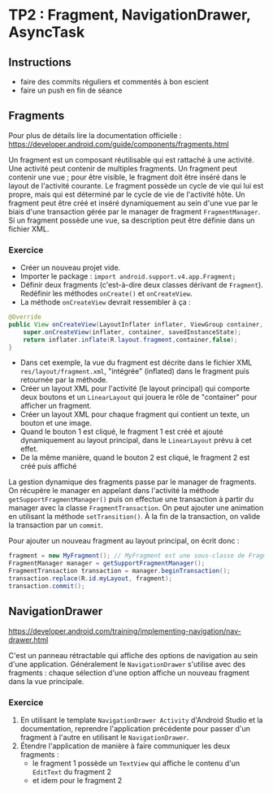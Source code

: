 # TP2 :  Fragment, NavigationDrawer, AsyncTask

## Instructions 

- faire des commits réguliers et commentés à bon escient
- faire un push en fin de séance

## Fragments

Pour plus de détails lire la documentation officielle : https://developer.android.com/guide/components/fragments.html

Un fragment est un composant réutilisable qui est rattaché à une activité. Une activité peut contenir de multiples fragments. Un fragment peut contenir une vue  ; pour être visible, le fragment doit être inséré dans le layout de l'activité courante. Le fragment possède un cycle de vie qui lui est propre, mais qui est déterminé par le cycle de vie de l'activité hôte.
Un fragment peut être créé et inséré dynamiquement au sein d'une vue par le biais d'une transaction gérée par le manager de fragment `FragmentManager`.
Si un fragment possède une vue, sa description peut être définie  dans un fichier XML.

### Exercice

- Créer un nouveau projet vide.		
- Importer le package : `import android.support.v4.app.Fragment;`
- Définir deux fragments (c'est-à-dire deux classes dérivant de `Fragment`). Redéfinir les méthodes `onCreate()` et `onCreateView`.
- La méthode `onCreateView` devrait ressembler à ça :
	
```java
@Override
public View onCreateView(LayoutInflater inflater, ViewGroup container, Bundle savedInstanceState) {
	super.onCreateView(inflater, container, savedInstanceState);
	return inflater.inflate(R.layout.fragment,container,false);
}
```				
- Dans cet exemple, la vue du fragment est décrite dans le fichier XML `res/layout/fragment.xml`, "intégrée" (inflated) dans le fragment puis retournée par la méthode.
- Créer un layout XML pour l'activité (le layout principal) qui comporte deux boutons et un `LinearLayout` qui jouera le rôle de "container" pour afficher un fragment.
- Créer un layout XML pour chaque fragment qui contient un texte, un bouton et une image.
- Quand le bouton 1 est cliqué, le fragment 1 est créé et ajouté dynamiquement au layout principal, dans le `LinearLayout` prévu à cet effet.
- De la même manière, quand le bouton 2 est cliqué, le fragment 2 est créé puis affiché

La gestion dynamique des fragments passe par le manager de fragments. On récupère le manager en appelant dans l'activité la méthode `getSupportFragmentManager()` puis on effectue une transaction à partir du manager avec la classe `FragmentTransaction`.	On peut ajouter une animation en utilisant la méthode `setTransition()`. À la fin de la transaction, on valide la transaction par un `commit`.				

Pour ajouter un nouveau fragment au layout principal, on écrit donc :

```java
fragment = new MyFragment(); // MyFragment est une sous-classe de Fragment
FragmentManager manager = getSupportFragmentManager();
FragmentTransaction transaction = manager.beginTransaction();
transaction.replace(R.id.myLayout, fragment);
transaction.commit();
```

## NavigationDrawer

https://developer.android.com/training/implementing-navigation/nav-drawer.html

C'est un panneau rétractable qui affiche des options de navigation au sein d'une application. Généralement le `NavigationDrawer` s'utilise avec des fragments : chaque sélection d'une option affiche un nouveau fragment dans la vue principale.

### Exercice
1. En utilisant le template `NavigationDrawer Activity` d'Android Studio et la documentation, reprendre l'application précédente pour passer d'un fragment à l'autre en utilisant le `NavigationDrawer`.
2. Étendre l'application de manière à faire communiquer les deux fragments :
	- le fragment 1 possède un `TextView` qui affiche le contenu d'un `EditText` du fragment 2 
	- et idem pour le fragment 2
